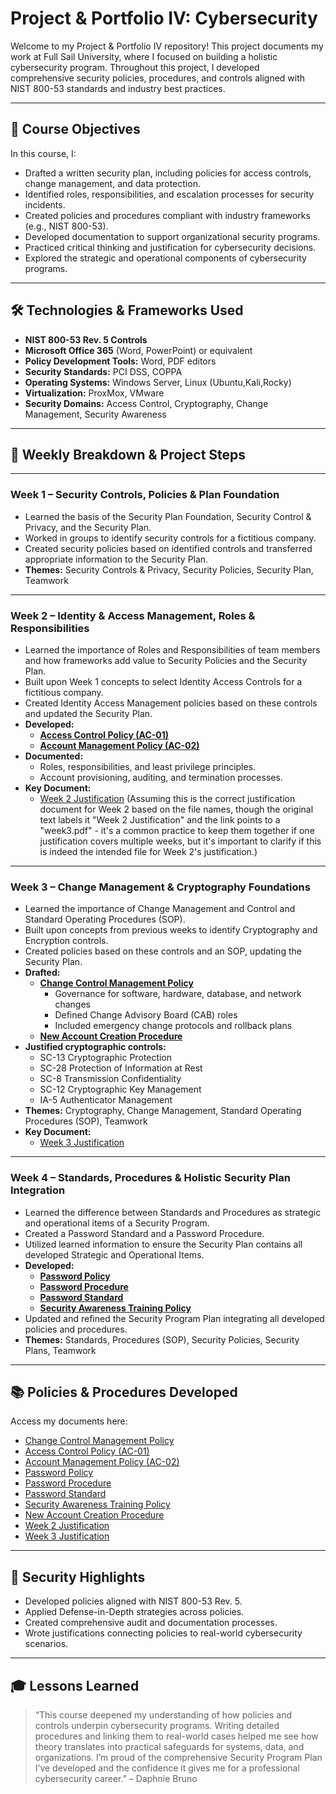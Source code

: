# Project & Portfolio IV: Cybersecurity

Welcome to my Project & Portfolio IV repository! This project documents my work at Full Sail University, where I focused on building a holistic cybersecurity program. Throughout this project, I developed comprehensive security policies, procedures, and controls aligned with NIST 800-53 standards and industry best practices.

---

## 🎯 Course Objectives

In this course, I:

* Drafted a written security plan, including policies for access controls, change management, and data protection.
* Identified roles, responsibilities, and escalation processes for security incidents.
* Created policies and procedures compliant with industry frameworks (e.g., NIST 800-53).
* Developed documentation to support organizational security programs.
* Practiced critical thinking and justification for cybersecurity decisions.
* Explored the strategic and operational components of cybersecurity programs.

---

## 🛠️ Technologies & Frameworks Used

* **NIST 800-53 Rev. 5 Controls**
* **Microsoft Office 365** (Word, PowerPoint) or equivalent
* **Policy Development Tools:** Word, PDF editors
* **Security Standards:** PCI DSS, COPPA
* **Operating Systems:** Windows Server, Linux (Ubuntu,Kali,Rocky)
* **Virtualization:** ProxMox, VMware
* **Security Domains:** Access Control, Cryptography, Change Management, Security Awareness

---

## 🚀 Weekly Breakdown & Project Steps

---

### Week 1 – Security Controls, Policies & Plan Foundation

* Learned the basis of the Security Plan Foundation, Security Control & Privacy, and the Security Plan.
* Worked in groups to identify security controls for a fictitious company.
* Created security policies based on identified controls and transferred appropriate information to the Security Plan.
* **Themes:** Security Controls & Privacy, Security Policies, Security Plan, Teamwork

---

### Week 2 – Identity & Access Management, Roles & Responsibilities

* Learned the importance of Roles and Responsibilities of team members and how frameworks add value to Security Policies and the Security Plan.
* Built upon Week 1 concepts to select Identity Access Controls for a fictitious company.
* Created Identity Access Management policies based on these controls and updated the Security Plan.
* **Developed:**
    * **[Access Control Policy (AC-01)](https://github.com/OmniaParatus3288/Project-Portfolio-IV/blob/main/BrunoDaphnie_AC-01_Policy_and_Procedures.pdf)**
    * **[Account Management Policy (AC-02)](https://github.com/OmniaParatus3288/Project-Portfolio-IV/blob/main/BrunoDaphnie_AC-02_Account_Management.pdf)**
* **Documented:**
    * Roles, responsibilities, and least privilege principles.
    * Account provisioning, auditing, and termination processes.
* **Key Document:**
    * [Week 2 Justification](https://github.com/OmniaParatus3288/Project-Portfolio-IV/blob/main/BrunoDaphnie_justification_week3.pdf) (Assuming this is the correct justification document for Week 2 based on the file names, though the original text labels it "Week 2 Justification" and the link points to a "week3.pdf" - it's a common practice to keep them together if one justification covers multiple weeks, but it's important to clarify if this is indeed the intended file for Week 2's justification.)

---

### Week 3 – Change Management & Cryptography Foundations

* Learned the importance of Change Management and Control and Standard Operating Procedures (SOP).
* Built upon concepts from previous weeks to identify Cryptography and Encryption controls.
* Created policies based on these controls and an SOP, updating the Security Plan.
* **Drafted:**
    * **[Change Control Management Policy](https://github.com/OmniaParatus3288/Project-Portfolio-IV/blob/main/BrunoDaphnie_ChangeControlManagenet_Policy.pdf)**
        * Governance for software, hardware, database, and network changes
        * Defined Change Advisory Board (CAB) roles
        * Included emergency change protocols and rollback plans
    * **[New Account Creation Procedure](https://github.com/OmniaParatus3288/Project-Portfolio-IV/blob/main/BrunoDaphnie_NewAccountCreation_Procedure.pdf)**
* **Justified cryptographic controls:**
    * SC-13 Cryptographic Protection
    * SC-28 Protection of Information at Rest
    * SC-8 Transmission Confidentiality
    * SC-12 Cryptographic Key Management
    * IA-5 Authenticator Management
* **Themes:** Cryptography, Change Management, Standard Operating Procedures (SOP), Teamwork
* **Key Document:**
    * [Week 3 Justification](https://github.com/OmniaParatus3288/Project-Portfolio-IV/blob/main/BrunoDaphnie_justification_week3.pdf)

---

### Week 4 – Standards, Procedures & Holistic Security Plan Integration

* Learned the difference between Standards and Procedures as strategic and operational items of a Security Program.
* Created a Password Standard and a Password Procedure.
* Utilized learned information to ensure the Security Plan contains all developed Strategic and Operational Items.
* **Developed:**
    * **[Password Policy](https://github.com/OmniaParatus3288/Project-Portfolio-IV/blob/main/BrunoDaphnie_Password_Policy.pdf)**
    * **[Password Procedure](https://github.iaParatus3288/Project-Portfolio-IV/blob/main/BrunoDaphnie_Password_Procedure.pdf)**
    * **[Password Standard](https://github.com/OmniaParatus3288/Project-Portfolio-IV/blob/main/BrunoDaphnie_Password_Standard.pdf)**
    * **[Security Awareness Training Policy](https://github.com/OmniaParatus3288/Project-Portfolio-IV/blob/main/BrunoDaphnie_Security_Awareness_Training_Policy.pdf)**
* Updated and refined the Security Program Plan integrating all developed policies and procedures.
* **Themes:** Standards, Procedures (SOP), Security Policies, Security Plans, Teamwork

---

## 📚 Policies & Procedures Developed

Access my documents here:

* [Change Control Management Policy](https://github.com/OmniaParatus3288/Project-Portfolio-IV/blob/main/BrunoDaphnie_ChangeControlManagenet_Policy.pdf)
* [Access Control Policy (AC-01)](https://github.com/OmniaParatus3288/Project-Portfolio-IV/blob/main/BrunoDaphnie_AC-01_Policy_and_Procedures.pdf)
* [Account Management Policy (AC-02)](https://github.com/OmniaParatus3288/Project-Portfolio-IV/blob/main/BrunoDaphnie_AC-02_Account_Management.pdf)
* [Password Policy](https://github.com/OmniaParatus3288/Project-Portfolio-IV/blob/main/BrunoDaphnie_Password_Policy.pdf)
* [Password Procedure](https://github.com/OmniaParatus3288/Project-Portfolio-IV/blob/main/BrunoDaphnie_Password_Procedure.pdf)
* [Password Standard](https://github.com/OmniaParatus3288/Project-Portfolio-IV/blob/main/BrunoDaphnie_Password_Standard.pdf)
* [Security Awareness Training Policy](https://github.com/OmniaParatus3288/Project-Portfolio-IV/blob/main/BrunoDaphnie_Security_Awareness_Training_Policy.pdf)
* [New Account Creation Procedure](https://github.com/OmniaParatus3288/Project-Portfolio-IV/blob/main/BrunoDaphnie_NewAccountCreation_Procedure.pdf)
* [Week 2 Justification](https://github.com/OmniaParatus3288/Project-Portfolio-IV/blob/main/BrunoDaphnie_justification_week3.pdf)
* [Week 3 Justification](https://github.com/OmniaParatus3288/Project-Portfolio-IV/blob/main/BrunoDaphnie_justification_week3.pdf)

---

## 🔐 Security Highlights

* Developed policies aligned with NIST 800-53 Rev. 5.
* Applied Defense-in-Depth strategies across policies.
* Created comprehensive audit and documentation processes.
* Wrote justifications connecting policies to real-world cybersecurity scenarios.

---

## 🎓 Lessons Learned

> “This course deepened my understanding of how policies and controls underpin cybersecurity programs. Writing detailed procedures and linking them to real-world cases helped me see how theory translates into practical safeguards for systems, data, and organizations. I’m proud of the comprehensive Security Program Plan I’ve developed and the confidence it gives me for a professional cybersecurity career.” – Daphnie Bruno
